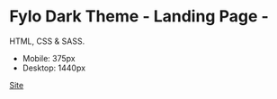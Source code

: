 ﻿# Fylo Dark Theme - Landing Page -
 
 HTML, CSS & SASS.
 
- Mobile: 375px
- Desktop: 1440px
 
<a href="https://fylodarktheme01.netlify.app/" target="_blank">Site</a>
